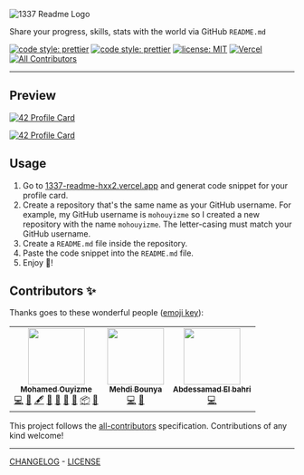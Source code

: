 ![1337 Readme Logo](.github/images/1337-readme.svg)

Share your progress, skills, stats with the world via GitHub `README.md`

[![code style: prettier](https://img.shields.io/badge/code%20style-prettier-ff69b4)](https://github.com/prettier/prettier)
[![code style: prettier](https://img.shields.io/badge/gitmoji-%20😜%20😍-FFDD67.svg)](https://gitmoji.dev)
[![license: MIT](https://img.shields.io/badge/license-MIT-green)](LICENSE)
[![Vercel](https://badgen.net/badge/icon/vercel/black?icon=vercel&label)](https://vercel.com)<!-- ALL-CONTRIBUTORS-BADGE:START - Do not remove or modify this section -->
[![All Contributors](https://img.shields.io/badge/all_contributors-2-orange.svg)](#contributors-)

<!-- ALL-CONTRIBUTORS-BADGE:END -->

---

## Preview

[![42 Profile Card](https://1337-readme-hxx2.vercel.app//api/profile?cursus=42cursus&login=azorkane)](https://github.com/mohouyizme/1337-readme)

[![42 Profile Card](https://1337-readme-hxx2.vercel.app//api/profile?dark=true&login=toxiic)](https://github.com/mohouyizme/1337-readme)

## Usage

1. Go to [1337-readme-hxx2.vercel.app](https://1337-readme-hxx2.vercel.app/) and generat code snippet for your profile card.
2. Create a repository that's the same name as your GitHub username. For example, my GitHub username is `mohouyizme` so I created a new repository with the name `mohouyizme`. The letter-casing must match your GitHub username.
3. Create a `README.md` file inside the repository.
4. Paste the code snippet into the `README.md` file.
5. Enjoy 🎉!

## Contributors ✨

Thanks goes to these wonderful people ([emoji key](https://allcontributors.org/docs/en/emoji-key)):

<!-- ALL-CONTRIBUTORS-LIST:START - Do not remove or modify this section -->
<!-- prettier-ignore-start -->
<!-- markdownlint-disable -->
<table>
  <tr>
    <td align="center"><a href="https://ouyiz.me"><img src="https://avatars1.githubusercontent.com/u/23297439?v=4" width="100px;" alt=""/><br /><sub><b>Mohamed Ouyizme</b></sub></a><br /><a href="https://github.com/mohouyizme/1337-readme/commits?author=mohouyizme" title="Code">💻</a> <a href="https://github.com/mohouyizme/1337-readme/issues?q=author%3Amohouyizme" title="Bug reports">🐛</a> <a href="#content-mohouyizme" title="Content">🖋</a> <a href="https://github.com/mohouyizme/1337-readme/commits?author=mohouyizme" title="Documentation">📖</a> <a href="#design-mohouyizme" title="Design">🎨</a> <a href="#ideas-mohouyizme" title="Ideas, Planning, & Feedback">🤔</a> <a href="#maintenance-mohouyizme" title="Maintenance">🚧</a> <a href="#platform-mohouyizme" title="Packaging/porting to new platform">📦</a> <a href="https://github.com/mohouyizme/1337-readme/pulls?q=is%3Apr+reviewed-by%3Amohouyizme" title="Reviewed Pull Requests">👀</a></td>
    <td align="center"><a href="https://stackoverflow.com/users/2595450/mehdi-bounya"><img src="https://avatars2.githubusercontent.com/u/5004111?v=4" width="100px;" alt=""/><br /><sub><b>Mehdi Bounya</b></sub></a><br /><a href="https://github.com/mohouyizme/1337-readme/commits?author=mehdibo" title="Code">💻</a> <a href="#ideas-mehdibo" title="Ideas, Planning, & Feedback">🤔</a></td>
    <td align="center"><a href="https://reversablecode.github.io"><img src="https://avatars3.githubusercontent.com/u/56657108?v=4" width="100px;" alt=""/><br /><sub><b>Abdessamad El bahri</b></sub></a><br /><a href="https://github.com/mohouyizme/1337-readme/commits?author=ReversableCode" title="Code">💻</a></td>
  </tr>
</table>

<!-- markdownlint-enable -->
<!-- prettier-ignore-end -->

<!-- ALL-CONTRIBUTORS-LIST:END -->

This project follows the [all-contributors](https://github.com/all-contributors/all-contributors) specification. Contributions of any kind welcome!

---

[CHANGELOG](CHANGELOG.md) - [LICENSE](LICENSE)

